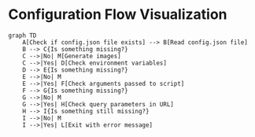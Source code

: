 # Configuration Flow Visualization

<!-- https://docs.github.com/en/get-started/writing-on-github/working-with-advanced-formatting/creating-diagrams -->

<!-- TODO: Need to correct flow after last changes in script -->

```mermaid
graph TD
    A[Check if config.json file exists] --> B[Read config.json file]
    B --> C{Is something missing?}
    C -->|No| M[Generate images]
    C -->|Yes| D[Check environment variables]
    D --> E{Is something missing?}
    E -->|No| M
    E -->|Yes| F[Check arguments passed to script]
    F --> G{Is something missing?}
    G -->|No| M
    G -->|Yes| H[Check query parameters in URL]
    H --> I{Is something still missing?}
    I -->|No| M
    I -->|Yes| L[Exit with error message]
```
